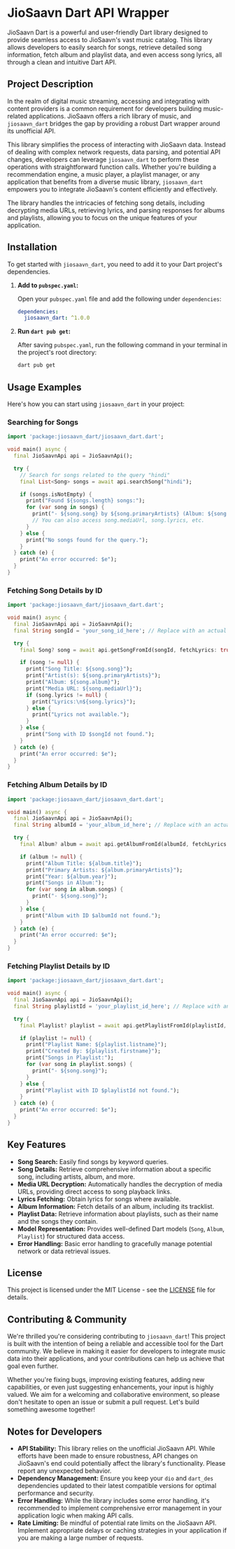# JioSaavn Dart API Wrapper

JioSaavn Dart is a powerful and user-friendly Dart library designed to provide seamless access to JioSaavn's vast music catalog. This library allows developers to easily search for songs, retrieve detailed song information, fetch album and playlist data, and even access song lyrics, all through a clean and intuitive Dart API.

## Project Description

In the realm of digital music streaming, accessing and integrating with content providers is a common requirement for developers building music-related applications. JioSaavn offers a rich library of music, and `jiosaavn_dart` bridges the gap by providing a robust Dart wrapper around its unofficial API.

This library simplifies the process of interacting with JioSaavn data. Instead of dealing with complex network requests, data parsing, and potential API changes, developers can leverage `jiosaavn_dart` to perform these operations with straightforward function calls. Whether you're building a recommendation engine, a music player, a playlist manager, or any application that benefits from a diverse music library, `jiosaavn_dart` empowers you to integrate JioSaavn's content efficiently and effectively.

The library handles the intricacies of fetching song details, including decrypting media URLs, retrieving lyrics, and parsing responses for albums and playlists, allowing you to focus on the unique features of your application.

## Installation

To get started with `jiosaavn_dart`, you need to add it to your Dart project's dependencies.

1.  **Add to `pubspec.yaml`:**

    Open your `pubspec.yaml` file and add the following under `dependencies`:

    ```yaml
    dependencies:
      jiosaavn_dart: ^1.0.0
    ```

2.  **Run `dart pub get`:**

    After saving `pubspec.yaml`, run the following command in your terminal in the project's root directory:

    ```bash
    dart pub get
    ```

## Usage Examples

Here's how you can start using `jiosaavn_dart` in your project:

### Searching for Songs

```dart
import 'package:jiosaavn_dart/jiosaavn_dart.dart';

void main() async {
  final JioSaavnApi api = JioSaavnApi();

  try {
    // Search for songs related to the query "hindi"
    final List<Song> songs = await api.searchSong("hindi");

    if (songs.isNotEmpty) {
      print("Found ${songs.length} songs:");
      for (var song in songs) {
        print("- ${song.song} by ${song.primaryArtists} (Album: ${song.album})");
        // You can also access song.mediaUrl, song.lyrics, etc.
      }
    } else {
      print("No songs found for the query.");
    }
  } catch (e) {
    print("An error occurred: $e");
  }
}
```

### Fetching Song Details by ID

```dart
import 'package:jiosaavn_dart/jiosaavn_dart.dart';

void main() async {
  final JioSaavnApi api = JioSaavnApi();
  final String songId = 'your_song_id_here'; // Replace with an actual song ID

  try {
    final Song? song = await api.getSongFromId(songId, fetchLyrics: true);

    if (song != null) {
      print("Song Title: ${song.song}");
      print("Artist(s): ${song.primaryArtists}");
      print("Album: ${song.album}");
      print("Media URL: ${song.mediaUrl}");
      if (song.lyrics != null) {
        print("Lyrics:\n${song.lyrics}");
      } else {
        print("Lyrics not available.");
      }
    } else {
      print("Song with ID $songId not found.");
    }
  } catch (e) {
    print("An error occurred: $e");
  }
}
```

### Fetching Album Details by ID

```dart
import 'package:jiosaavn_dart/jiosaavn_dart.dart';

void main() async {
  final JioSaavnApi api = JioSaavnApi();
  final String albumId = 'your_album_id_here'; // Replace with an actual album ID

  try {
    final Album? album = await api.getAlbumFromId(albumId, fetchLyrics: true);

    if (album != null) {
      print("Album Title: ${album.title}");
      print("Primary Artists: ${album.primaryArtists}");
      print("Year: ${album.year}");
      print("Songs in Album:");
      for (var song in album.songs) {
        print("- ${song.song}");
      }
    } else {
      print("Album with ID $albumId not found.");
    }
  } catch (e) {
    print("An error occurred: $e");
  }
}
```

### Fetching Playlist Details by ID

```dart
import 'package:jiosaavn_dart/jiosaavn_dart.dart';

void main() async {
  final JioSaavnApi api = JioSaavnApi();
  final String playlistId = 'your_playlist_id_here'; // Replace with an actual playlist ID

  try {
    final Playlist? playlist = await api.getPlaylistFromId(playlistId, fetchLyrics: true);

    if (playlist != null) {
      print("Playlist Name: ${playlist.listname}");
      print("Created By: ${playlist.firstname}");
      print("Songs in Playlist:");
      for (var song in playlist.songs) {
        print("- ${song.song}");
      }
    } else {
      print("Playlist with ID $playlistId not found.");
    }
  } catch (e) {
    print("An error occurred: $e");
  }
}
```

## Key Features

*   **Song Search:** Easily find songs by keyword queries.
*   **Song Details:** Retrieve comprehensive information about a specific song, including artists, album, and more.
*   **Media URL Decryption:** Automatically handles the decryption of media URLs, providing direct access to song playback links.
*   **Lyrics Fetching:** Obtain lyrics for songs where available.
*   **Album Information:** Fetch details of an album, including its tracklist.
*   **Playlist Data:** Retrieve information about playlists, such as their name and the songs they contain.
*   **Model Representation:** Provides well-defined Dart models (`Song`, `Album`, `Playlist`) for structured data access.
*   **Error Handling:** Basic error handling to gracefully manage potential network or data retrieval issues.

## License

This project is licensed under the MIT License - see the [LICENSE](LICENSE) file for details.

## Contributing & Community

We're thrilled you're considering contributing to `jiosaavn_dart`! This project is built with the intention of being a reliable and accessible tool for the Dart community. We believe in making it easier for developers to integrate music data into their applications, and your contributions can help us achieve that goal even further.

Whether you're fixing bugs, improving existing features, adding new capabilities, or even just suggesting enhancements, your input is highly valued. We aim for a welcoming and collaborative environment, so please don't hesitate to open an issue or submit a pull request. Let's build something awesome together!

## Notes for Developers

*   **API Stability:** This library relies on the unofficial JioSaavn API. While efforts have been made to ensure robustness, API changes on JioSaavn's end could potentially affect the library's functionality. Please report any unexpected behavior.
*   **Dependency Management:** Ensure you keep your `dio` and `dart_des` dependencies updated to their latest compatible versions for optimal performance and security.
*   **Error Handling:** While the library includes some error handling, it's recommended to implement comprehensive error management in your application logic when making API calls.
*   **Rate Limiting:** Be mindful of potential rate limits on the JioSaavn API. Implement appropriate delays or caching strategies in your application if you are making a large number of requests.